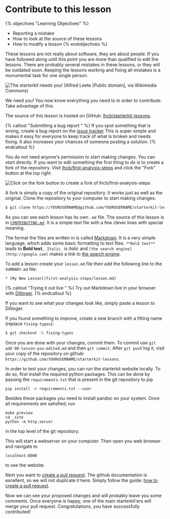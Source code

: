 # Contribute to this lesson

{% objectives "Learning Objectives" %}
* Reporting a mistake
* How to look at the source of these lessons
* How to modify a lesson
{% endobjectives %} 

These lessons are not really about software, they are about people. If
you have followed along until this point you are more than qualified
to edit the lessons. There are probably several mistakes in these
lessons, or they will be outdated soon. Keeping the lessons working and
fixing all mistakes is a monumental task for one single person.

![The starterkit needs you! (Alfred Leete [Public domain], via
 Wikimedia Commons)](img/Kitchener-leete.jpg)

We need you! You now know everything you need to in order to
contribute. Take advantage of this.

The source of this lesson is hosted on GitHub:
[lhcb/starterkit-lessons](https://github.com/lhcb/starterkit-lessons).

{% callout "Submitting a bug report " %}
If you spot something that is wrong, create a bug report on the
[issue tracker](https://github.com/lhcb/starterkit-lessons/issues)
This is super simple and makes it easy for everyone to keep track of
what is broken and needs fixing. It also increases your chances of
someone posting a solution.
{% endcallout %} 

You do not need anyone's permission to start making changes. You can
start directly. If you want to edit something the first thing to do is
to create a fork of the repository. Visit
[lhcb/first-analysis-steps](https://github.com/lhcb/starterkit-lessons)
and click the "Fork" button at the top right.

![Click on the fork button to create a fork of `lhcb/first-analysis-steps`](img/fork-me.png)

A fork is simply a copy of the original repository. It works just as well
as the original. Clone the repository to your computer to start making changes:

```bash
$ git clone https://YOURUSERNAME@github.com/YOURUSERNAME/starterkit-lessons.git
```

As you can see each lesson has its own `.md` file. The source of this
lesson is in
[`CONTRIBUTING.md`](https://github.com/lhcb/starterkit-lessons/blob/master/CONTRIBUTING.md).
It is a simple text file with a few clever lines with special meaning.

The format the files are written in is called
[Markdown](http://daringfireball.net/projects/markdown/basics). It is
a very simple language, which adds some basic formatting to text
files. `**Bold text**` leads to **Bold text**, `_Italic_` is _italic_
and `[the search engine](http://google.com)` makes a link to [the
search engine](http://google.com).

To add a lesson create your `lesson.md` file then add the following line to the `SUMMARY.md` file:

```
* [My New Lesson](first-analysis-steps/lesson.md)
```

{% callout "Trying it out live " %}
Try out Markdown live in your browser with [Dillinger](http://dillinger.io/).
{% endcallout %} 

If you want to see what your changes look like, simply paste a lesson
to Dillinger.

If you found something to improve, create a new branch with a fitting
name (replace `fixing-typos`):

```bash
$ git checkout -b fixing-typos
```

Once you are done with your changes, commit them. To commit use `git
add 00-lesson-you-edited.md` and then `git commit`. After `git
push`'ing it, visit your copy of the repository on github:
`https://github.com/YOURUSERNAME/starterkit-lessons`.

In order to test your changes, you can run the starterkit website locally.
To do so, first install the required python packages.
This can be done by passing the `requirements.txt` that is present in the git repository to pip
```
pip install -r requirements.txt --user
```
Besides these packages you need to install pandoc on your system.
Once all requirements are satisfied, run
```
make preview
cd _site
python -m http.server
```
in the top level of the git repository.

This will start a webserver on your computer.
Then open you web browser and navigate to
```
localhost:8000
```
to see the website.

Next you want to [create a pull
request](https://help.github.com/articles/creating-a-pull-request/). The
github documentation is excellent, so we will not duplicate it here. Simply
follow the guide: [how to create a pull
request](https://help.github.com/articles/creating-a-pull-request/).

Now we can see your proposed changes and will probably leave you some
comments. Once everyone is happy, one of the main starterkit'ers will
merge your pull request. Congratulations, you have successfully
contributed!
